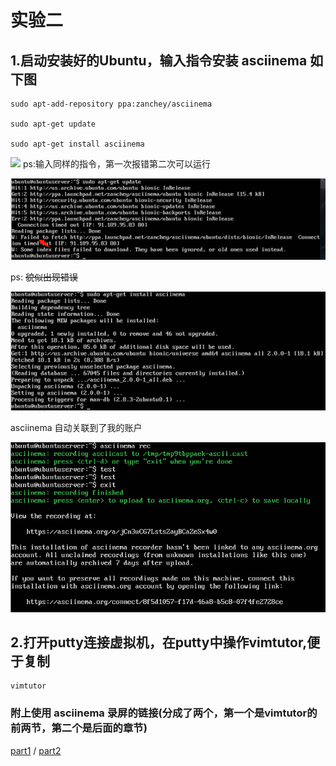 实验二
=

## 1.启动安装好的Ubuntu，输入指令安装 asciinema 如下图

    sudo apt-add-repository ppa:zanchey/asciinema

    sudo apt-get update

    sudo apt-get install asciinema


![](/img/1.png)
ps:输入同样的指令，第一次报错第二次可以运行

![](img/2.png)

ps:
~~貌似出现错误~~

![](img/3.png)

asciinema 自动关联到了我的账户

![](img/4.png)

## 2.打开putty连接虚拟机，在putty中操作vimtutor,便于复制

    vimtutor


### 附上使用 asciinema 录屏的链接(分成了两个，第一个是vimtutor的前两节，第二个是后面的章节)

[part1](https://asciinema.org/a/qF2vYqZkGtCo65Xf5cvcYeXvE "第一段录屏")
/
[part2](https://asciinema.org/a/fuvF1E5gDiEBUVxDAVAFlf1Ue "第二段录屏")



